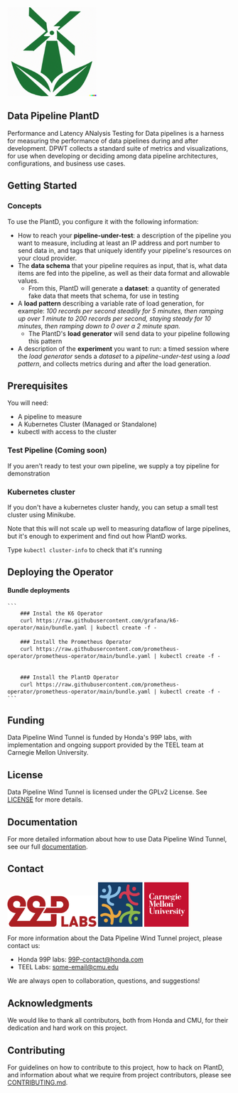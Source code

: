 <img alt="Data Pipeline Wind Tunnel" src="./docs/img/plantd.png" width=200>


## Data Pipeline PlantD
Performance and Latency ANalysis Testing for Data pipelines is a harness for measuring the performance of data pipelines during and after development. DPWT collects a standard suite of metrics and visualizations, for use when developing or deciding among data pipeline architectures, configurations, and business use cases.

## Getting Started

### Concepts
To use the PlantD, you configure it with the following information:
- How to reach your **pipeline-under-test**: a description of the pipeline you want to measure, including at least an IP address and port number to send data in, and tags that uniquely identify your pipeline's resources on your cloud provider.
- The **data schema** that your pipeline requires as input, that is, what data items are fed into the pipeline, as well as their data format and allowable values.  
	- From this, PlantD will generate a **dataset**: a quantity of generated fake data that meets that schema, for use in testing
- A **load pattern** describing a variable rate of load generation, for example: *100 records per second steadily for 5 minutes, then ramping up over 1 minute to 200 records per second, staying steady for 10 minutes, then ramping down to 0 over a 2 minute span.*
	- The PlantD's **load generator** will send data to your pipeline following this pattern
- A description of the **experiment** you want to run: a timed session where the *load generator* sends a *dataset* to a *pipeline-under-test* using a *load pattern*, and collects metrics during and after the load generation.

## Prerequisites

You will need:
- A pipeline to measure
- A Kubernetes Cluster (Managed or Standalone)
- kubectl with access to the cluster

### Test Pipeline (Coming soon)
If you aren't ready to test your own pipeline, we supply a toy pipeline for demonstration

### Kubernetes cluster
If you don't have a kubernetes cluster handy, you can setup a small test cluster using Minikube.

Note that this will not scale up well to measuring dataflow of large pipelines, but it's enough to experiment and find out how PlantD works.

Type `kubectl cluster-info` to check that it's running


## Deploying the Operator

#### Bundle deployments

	```
		### Instal the K6 Operator
		curl https://raw.githubusercontent.com/grafana/k6-operator/main/bundle.yaml | kubectl create -f -

		### Install the Prometheus Operator
		curl https://raw.githubusercontent.com/prometheus-operator/prometheus-operator/main/bundle.yaml | kubectl create -f -


		### Install the PlantD Operator
		curl https://raw.githubusercontent.com/prometheus-operator/prometheus-operator/main/bundle.yaml | kubectl create -f - 
	```

## Funding

Data Pipeline Wind Tunnel is funded by Honda's 99P labs, with implementation and ongoing support provided by the TEEL team at Carnegie Mellon University. 

## License

Data Pipeline Wind Tunnel is licensed under the GPLv2 License. See [LICENSE](LICENSE) for more details.

## Documentation

For more detailed information about how to use Data Pipeline Wind Tunnel, see our full [documentation](https://DataPipelineWindTunnel.github.io/docs).

## Contact

[<img alt="99p Labs" src="./docs/img/99P_Labs_Red_linear.png" width="200">](https://developer.99plabs.io/home/)
[<img alt="TEEL Lab logo" src="./docs/img/teel-logo.png" width="100">](https://teel.cs.cmu.edu)
[<img alt="Carnegie Mellon University" src="./docs/img/cmu-logo.png" width="100">](https://www.cmu.edu)

For more information about the Data Pipeline Wind Tunnel project, please contact us:

- Honda 99P labs: 99P-contact@honda.com
- TEEL Labs: some-email@cmu.edu

We are always open to collaboration, questions, and suggestions!
 
## Acknowledgments

We would like to thank all contributors, both from Honda and CMU, for their dedication and hard work on this project. 


## Contributing

For guidelines on how to contribute to this project, how to hack on PlantD, and
information about what we require from project contributors, please see
[CONTRIBUTING.md](CONTRIBUTING.md).